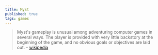 ```yaml
---
title: Myst
published: true
tags: games
---
```

> Myst's gameplay is unusual among adventuring computer games in several ways. The player is provided with very little backstory at the beginning of the game, and no obvious goals or objectives are laid out. - [wikipedia](https://en.wikipedia.org/wiki/Myst)
